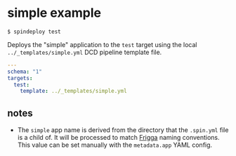 # simple example

`$ spindeploy test`

Deploys the "simple" application to the `test` target using the local
`../_templates/simple.yml` DCD pipeline template file.

```yaml
---
schema: "1"
targets:
  test:
    template: ../_templates/simple.yml
```

## notes 

* The `simple` app name is derived from the directory that the `.spin.yml` file
  is a child of. It will be processed to match [Frigga](https://github.com/netflix/frigga)
  naming conventions. This value can be set manually with the `metadata.app` YAML
  config.

